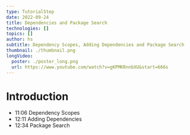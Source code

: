 ```yaml
---
type: TutorialStep
date: 2022-09-24
title: Dependencies and Package Search
technologies: []
topics: []
author: hs
subtitle: Dependency Scopes, Adding Dependencies and Package Search
thumbnail: ./thumbnail.png
longVideo:
  poster: ./poster_long.png
  url: https://www.youtube.com/watch?v=gKPMKRnnbXU&start=666s
---
```


# Introduction

- 11:06 Dependency Scopes
- 12:11 Adding Dependencies
- 12:34 Package Search
